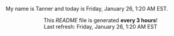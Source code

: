 My name is Tanner and today is Friday, January 26, 1:20 AM EST.

<p align="center">This <i>README</i> file is generated <b>every 3 hours</b>!</br>Last refresh: Friday, January 26, 1:20 AM EST<br /></p>
